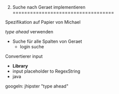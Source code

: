 2. Suche nach Geraet implementieren
===================================

Spezifikation auf Papier von Michael

*type ahead* verwenden
- Suche für alle Spalten von Geraet
	- login suche


Convertierer input
- **Library**
- input placeholder to RegexString
- java

googeln: jhipster "type ahead"
